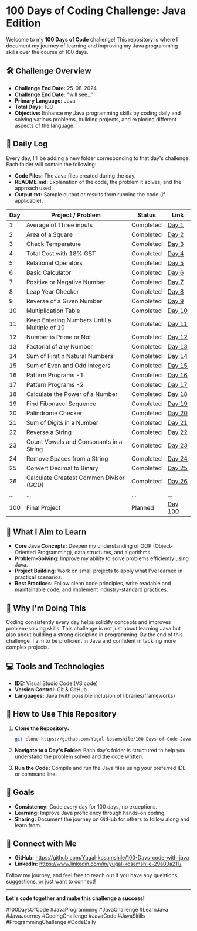 # 100 Days of Coding Challenge: Java Edition

Welcome to my **100 Days of Code** challenge! This repository is where I document my journey of learning and improving my Java programming skills over the course of 100 days. 

## 🛠️ Challenge Overview

- **Challenge End Date:** 25-08-2024
- **Challenge End Date:** "will see..."
- **Primary Language:** Java
- **Total Days:** 100
- **Objective:** Enhance my Java programming skills by coding daily and solving various problems, building projects, and exploring different aspects of the language.

## 📅 Daily Log

Every day, I'll be adding a new folder corresponding to that day's challenge. Each folder will contain the following:

- **Code Files:** The Java files created during the day.
- **README.md:** Explanation of the code, the problem it solves, and the approach used.
- **Output.txt:** Sample output or results from running the code (if applicable).

| Day | Project / Problem | Status | Link |
|-----|-------------------|--------|------|
| 1   | Average of Three inputs | Completed | [Day 1](./Day%201) |
| 2   | Area of a Square | Completed | [Day 2](./Day%202) |
| 3   | Check Temperature | Completed | [Day 3](./Day%203) |
| 4   | Total Cost with 18% GST | Completed | [Day 4](./Day%204) |
| 5   | Relational Operators | Completed | [Day 5](./Day%205) |
| 6   | Basic Calculator | Completed | [Day 6](./Day%206) |
| 7   | Positive or Negative Number| Completed | [Day 7](./Day%207) |
| 8   | Leap Year Checker |Completed | [Day 8](./Day%208) |
| 9   | Reverse of a Given Number | Completed | [Day 9](./Day%209) |
| 10  | Multiplication Table | Completed | [Day 10](./Day%2010)|
| 11  | Keep Entering Numbers Until a Multiple of 10 | Completed | [Day 11](./Day%2011)|
| 12   |Number is Prime or Not | Completed | [Day 12](./Day%2012) |
| 13   | Factorial of any Number | Completed | [Day 13](./Day%2013) |
| 14   | Sum of First n Natural Numbers | Completed | [Day 14](./Day%2014) |
| 15   | Sum of Even and Odd Integers | Completed | [Day 15](./Day%2015) |
| 16   | Pattern Programs -1 | Completed | [Day 16](./Day%2016) |
| 17   | Pattern Programs -2 | Completed | [Day 17](./Day%2017) |
| 18   | Calculate the Power of a Number | Completed | [Day 18](./Day%2018) |
| 19   | Find Fibonacci Sequence | Completed | [Day 19](./Day%2019) |
| 20   | Palindrome Checker | Completed | [Day 20](./Day%2020) |
| 21   |  Sum of Digits in a Number | Completed | [Day 21](./Day%2021) |
| 22   | Reverse a String | Completed | [Day 22](./Day%2022) |
| 23   | Count Vowels and Consonants in a String | Completed | [Day 23](./Day%2023) |
| 24   | Remove Spaces from a String | Completed | [Day 24](./Day%2024) |
| 25   | Convert Decimal to Binary | Completed | [Day 25](./Day%2025) |
| 26   | Calculate Greatest Common Divisor (GCD) |Completed | [Day 26](./Day%2026) |
| ... | ... | ... | ... |
| 100 | Final Project | Planned | [Day 100](./Day100) |

## 🧠 What I Aim to Learn

- **Core Java Concepts:** Deepen my understanding of OOP (Object-Oriented Programming), data structures, and algorithms.
- **Problem-Solving:** Improve my ability to solve problems efficiently using Java.
- **Project Building:** Work on small projects to apply what I've learned in practical scenarios.
- **Best Practices:** Follow clean code principles, write readable and maintainable code, and implement industry-standard practices.

## 🚀 Why I'm Doing This

Coding consistently every day helps solidify concepts and improves problem-solving skills. This challenge is not just about learning Java but also about building a strong discipline in programming. By the end of this challenge, I aim to be proficient in Java and confident in tackling more complex projects.

## 💻 Tools and Technologies

- **IDE:** Visual Studio Code (VS code)
- **Version Control:** Git & GitHub
- **Languages:** Java (with possible inclusion of libraries/frameworks)

## 📝 How to Use This Repository

1. **Clone the Repository:**
   ```bash
   git clone https://github.com/Yugal-kosamshile/100-Days-of-Code-Java.git
   ```
2. **Navigate to a Day's Folder:**
   Each day's folder is structured to help you understand the problem solved and the code written.

3. **Run the Code:**
   Compile and run the Java files using your preferred IDE or command line.

## 🎯 Goals

- **Consistency:** Code every day for 100 days, no exceptions.
- **Learning:** Improve Java proficiency through hands-on coding.
- **Sharing:** Document the journey on GitHub for others to follow along and learn from.

## 📢 Connect with Me

- **GitHub:** https://github.com/Yugal-kosamshile/100-Days-code-with-java
- **LinkedIn:** https://www.linkedin.com/in/yugal-kosamshile-29a03a211/

Follow my journey, and feel free to reach out if you have any questions, suggestions, or just want to connect!

---

**Let's code together and make this challenge a success!**

#100DaysOfCode #JavaProgramming  #JavaChallenge #LearnJava #JavaJourney #CodingChallenge #JavaCode #JavaSkills #ProgrammingChallenge #CodeDaily
